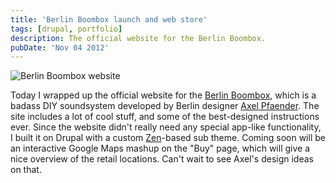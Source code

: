 ```yaml
---
title: 'Berlin Boombox launch and web store'
tags: [drupal, portfolio]
description: The official website for the Berlin Boombox.
pubDate: 'Nov 04 2012'
---
```


![Berlin Boombox website](/images/posts/berlin-boombox.jpg)

Today I wrapped up the official website for the [Berlin Boombox](http://www.berlinboombox.com/), which is a badass DIY soundsystem developed by Berlin designer [Axel Pfaender](http://www.axelpfaender.com/). The site includes a lot of cool stuff, and some of the best-designed instructions ever. Since the website didn't really need any special app-like functionality, I built it on Drupal with a custom [Zen](http://drupal.org/project/zen)-based sub theme. Coming soon will be an interactive Google Maps mashup on the "Buy" page, which will give a nice overview of the retail locations. Can't wait to see Axel's design ideas on that.
